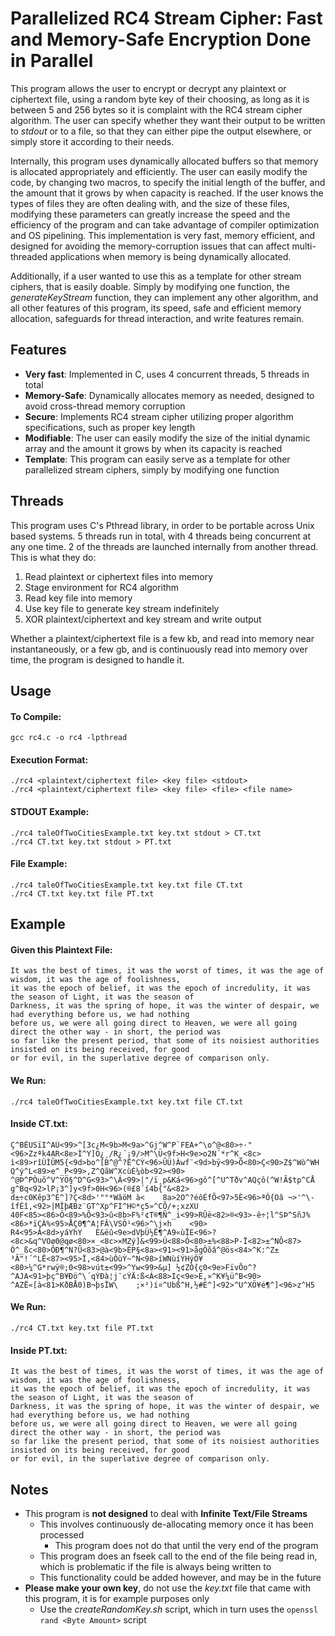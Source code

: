 # Parallelized RC4 Stream Cipher: Fast and Memory-Safe Encryption Done in Parallel
This program allows the user to encrypt or decrypt any plaintext or ciphertext file, using a random byte key of their choosing, as long as it is between 5 and 256 bytes so it is complaint with the RC4 stream cipher algorithm. The user can specify whether they want their output to be written to *stdout* or to a file, so that they can either pipe the output elsewhere, or simply store it according to their needs. 

Internally, this program uses dynamically allocated buffers so that memory is allocated appropriately and efficiently. The user can easily modify the code, by changing two macros, to specify the initial length of the buffer, and the amount that it grows by when capacity is reached. If the user knows the types of files they are often dealing with, and the size of these files, modifying these parameters can greatly increase the speed and the efficiency of the program and can take advantage of compiler optimization and OS pipelining. This implementation is very fast, memory efficient, and designed for avoiding the memory-corruption issues that can affect multi-threaded applications when memory is being dynamically allocated. 

Additionally, if a user wanted to use this as a template for other stream ciphers, that is easily doable. Simply by modifying one function, the *generateKeyStream* function, they can implement any other algorithm, and all other features of this program, its speed, safe and efficient memory allocation, safeguards for thread interaction, and write features remain.

## Features
- **Very fast**: Implemented in C, uses 4 concurrent threads, 5 threads in total
- **Memory-Safe**: Dynamically allocates memory as needed, designed to avoid cross-thread memory corruption
- **Secure**: Implements RC4 stream cipher utilizing proper algorithm specifications, such as proper key length
- **Modifiable**: The user can easily modify the size of the initial dynamic array and the amount it grows by when its capacity is reached
- **Template**: This program can easily serve as a template for other parallelized stream ciphers, simply by modifying one function

## Threads
This program uses C's Pthread library, in order to be portable across Unix based systems. 
5 threads run in total, with 4 threads being concurrent at any one time. 2 of the threads are launched internally from another thread.
This is what they do:
1. Read plaintext or ciphertext files into memory
2. Stage environment for RC4 algorithm
3. Read key file into memory
4. Use key file to generate key stream indefinitely
5. XOR plaintext/ciphertext and key stream and write output

Whether a plaintext/ciphertext file is a few kb, and read into memory near instantaneously, or a few gb, and is continuously read into memory over time, the program is designed to handle it. 

## Usage
#### To Compile:
```
gcc rc4.c -o rc4 -lpthread
```
#### Execution Format:
```
./rc4 <plaintext/ciphertext file> <key file> <stdout>
./rc4 <plaintext/ciphertext file> <key file> <file> <file name>
```
#### STDOUT Example:
```
./rc4 taleOfTwoCitiesExample.txt key.txt stdout > CT.txt
./rc4 CT.txt key.txt stdout > PT.txt
```
#### File Example:
```
./rc4 taleOfTwoCitiesExample.txt key.txt file CT.txt
./rc4 CT.txt key.txt file PT.txt
```
## Example
#### Given this Plaintext File:
```
It was the best of times, it was the worst of times, it was the age of wisdom, it was the age of foolishness, 
it was the epoch of belief, it was the epoch of incredulity, it was the season of Light, it was the season of 
Darkness, it was the spring of hope, it was the winter of despair, we had everything before us, we had nothing
before us, we were all going direct to Heaven, we were all going direct the other way - in short, the period was
so far like the present period, that some of its noisiest authorities insisted on its being received, for good
or for evil, in the superlative degree of comparison only.
```
#### We Run:
```
./rc4 taleOfTwoCitiesExample.txt key.txt file CT.txt
```
#### Inside CT.txt:
```
Ç^BÊUSïI^AÙ<99>^[3c¿M<9b>M<9a>^Gj^W^P`FEA+^\o^@<80>÷·"<96>Zzªk4AR<8e>Ì^Y]O¿¸/R¿´¡9/>M^\Ü<9f>H<9e>o2N´*r^K_<8c>
ì<89>rîÙÌÛM5{<9d>bo^[B^@^?Ë^CÝ<96>ÛÜ)Àwf¨<9d>bÿ<99>Ô<80>Ç<90>Z$^Wò^WH    Q^ý^L<89>e^_P<99>,Z^QãW^XcùÈ¼òb<92><90>
^@Þ^PÒuõ^V^YÖ§^D^G<93>^\Á<99>|"/ï¸p&Ká<96>gô^[^U^Tðv^AQçô(^W!Ã$tp^CÅ  g^Bq<92>lP¡3^]y<9f>0H<96>(®£8´í4b{"&<82>
d±÷c0Kêp3^E^]?Ç<8d>'"°*WâöM à<    8a>2O^?éôÉfÕ<97>5È<96>ªÓ{Oâ ¬>'^\-îfÉî,<92>|MÎþÆBz¨GT^Xp^FI^H©*ç5»^CÕ/+;xzXU
40F<85><86>Ö<89>%Õ<93>û<8b>F%²¢T®¶Ñ^_i<99>RÛë<82>®<93>-ê÷¦l^SÞ^SñJ%<86>*ïÇÀ%<95>ÅÇ0¶^A¦FÂ\VSÖ¹<96>^\j×h    <90>
R4<95>Á<8d>yáYhY   È&ëû<9e>dVþÜ½Ë¶^A9«ùÏE<96>?<8c>&q^VOø0@qø<80>×_<8c>×MZý]&<99>Ú<88>Ó<80>±%<88>P-Ï<82>±^NÔ<87>
Ó^_ßc<80>ÔÐ¶^N?Û<83>@à<9b>ÉP§<8a><91><91>ågÖõâ^@ös<84>^K:^Z±        ³Ã"!´^LË<87><95>Ï,<84>ùÒùÝ~^N<98>íWNùíÝHýÖ¥
<80>¼^G*rwÿ®;0<98>vút±<99>^Yw<99>&µ] ½¢ZÒ{ç0<9e>FïvÕo^? ^AJA<91>þç^B¥Ðö^\´qÝÐà¦j¯cÝÄ:ß<Á<88>Iç<9e>E,»^K¥¼ü^B<90>
^AZË«[à<81>KðBÅ0)B¬þsÏW\    ;×²)í¤^Ubß^H,½#È^]<92>^U^XÖ¥é¶^]<96>z^H5
```
#### We Run:
```
./rc4 CT.txt key.txt file PT.txt
```
#### Inside PT.txt:
```
It was the best of times, it was the worst of times, it was the age of wisdom, it was the age of foolishness, 
it was the epoch of belief, it was the epoch of incredulity, it was the season of Light, it was the season of 
Darkness, it was the spring of hope, it was the winter of despair, we had everything before us, we had nothing
before us, we were all going direct to Heaven, we were all going direct the other way - in short, the period was
so far like the present period, that some of its noisiest authorities insisted on its being received, for good
or for evil, in the superlative degree of comparison only.
```

## Notes
- This program is **not designed** to deal with **Infinite Text/File Streams** 
     - This involves continuously de-allocating memory once it has been processed
          - This program does not do that until the very end of the program 
     - This program does an fseek call to the end of the file being read in, which is problematic if the file is always being written to 
     - This functionality could be added however, and may be in the future 
- **Please make your own key**, do not use the *key.txt* file that came with this program, it is for example purposes only
     - Use the *createRandomKey.sh* script, which in turn uses the ```openssl rand <Byte Amount>``` script
